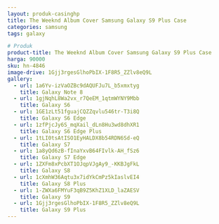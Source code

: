 ```yaml
---
layout: produk-casinghp
title: The Weeknd Album Cover Samsung Galaxy S9 Plus Case
categories: samsung
tags: galaxy

# Produk
product-title: The Weeknd Album Cover Samsung Galaxy S9 Plus Case
harga: 90000
sku: hn-4846
image-drive: 1Gjj3rgesGlhoPbIX-1F8R5_ZZlv8eQ9L
gallery:
  - url: 1a6Yv-izVaOZBc9dAQUFJu7L_b5xmxtyg
    title: Galaxy Note 8
  - url: 1gjNqhL8Wa2vx_r7QeEM_1qtmWYNY9Mbb
    title: Galaxy S6
  - url: 1GE1zLt51fguajCQZZqvlu546tr-T3i8Q
    title: Galaxy S6 Edge
  - url: 1zfPjcJy6S_mqXail_dLn8Hu3wd8dhXR1
    title: Galaxy S6 Edge Plus
  - url: 1tLI0tsAtISO1EyHALDX8b54RDN6Sd-eQ
    title: Galaxy S7
  - url: 1a8yQd6zB-fInaYxvB64FIvlk-AH_fSz6
    title: Galaxy S7 Edge
  - url: 1ZXFm8xPcbXT1OJqpVJgAy9_-KKBJgFkL
    title: Galaxy S8
  - url: 1cXmhW36Aqtu3x7idYkCmPz5kIaslvEI4
    title: Galaxy S8 Plus
  - url: 1-ZWXa6FMYuF3qB9Z5KhZ1XLD_laZAESV
    title: Galaxy S9
  - url: 1Gjj3rgesGlhoPbIX-1F8R5_ZZlv8eQ9L
    title: Galaxy S9 Plus
---
```


